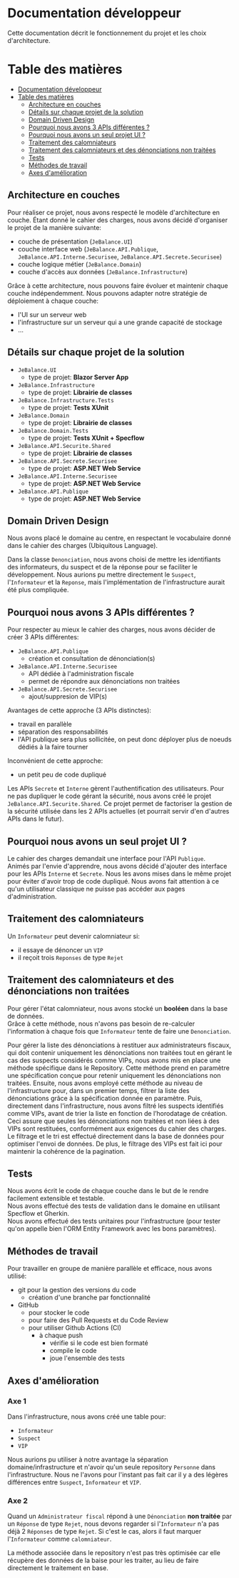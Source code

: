 # Documentation développeur
Cette documentation décrit le fonctionnement du projet et les choix d'architecture.

# Table des matières
- [Documentation développeur](#documentation-développeur)
- [Table des matières](#table-des-matières)
  - [Architecture en couches](#architecture-en-couches)
  - [Détails sur chaque projet de la solution](#détails-sur-chaque-projet-de-la-solution)
  - [Domain Driven Design](#domain-driven-design)
  - [Pourquoi nous avons 3 APIs différentes ?](#pourquoi-nous-avons-3-apis-différentes-?)
  - [Pourquoi nous avons un seul projet UI ?](#pourquoi-nous-avons-un-seul-projet-ui-?)
  - [Traitement des calomniateurs](#traitement-des-calomniateurs)
  - [Traitement des calomniateurs et des dénonciations non traitées](#traitement-des-calomniateurs-et-des-dénonciations-non-traitées)
  - [Tests](#tests)
  - [Méthodes de travail](#méthodes-de-travail)
  - [Axes d'amélioration](#axes-damélioration)

## Architecture en couches
Pour réaliser ce projet, nous avons respecté le modèle d'architecture en couche.
Étant donné le cahier des charges, nous avons décidé d'organiser le projet de la manière suivante:
- couche de présentation (`JeBalance.UI`)
- couche interface web (`JeBalance.API.Publique`, `JeBalance.API.Interne.Securisee`, `JeBalance.API.Secrete.Securisee`)
- couche logique métier (`JeBalance.Domain`)
- couche d'accès aux données (`JeBalance.Infrastructure`)

Grâce à cette architecture, nous pouvons faire évoluer et maintenir chaque couche indépendemment.
Nous pouvons adapter notre stratégie de déploiement à chaque couche:
- l'UI sur un serveur web
- l'infrastructure sur un serveur qui a une grande capacité de stockage
- ...

## Détails sur chaque projet de la solution
- `JeBalance.UI`
  - type de projet: **Blazor Server App**
- `JeBalance.Infrastructure`
  - type de projet: **Librairie de classes**
- `JeBalance.Infrastructure.Tests`
  - type de projet: **Tests XUnit**
- `JeBalance.Domain`
  - type de projet: **Librairie de classes**
- `JeBalance.Domain.Tests`
  - type de projet: **Tests XUnit + Specflow**
- `JeBalance.API.Securite.Shared`
  - type de projet: **Librairie de classes**
- `JeBalance.API.Secrete.Securisee`
  - type de projet: **ASP.NET Web Service**
- `JeBalance.API.Interne.Securisee`
  - type de projet: **ASP.NET Web Service**
- `JeBalance.API.Publique`
  - type de projet: **ASP.NET Web Service**

## Domain Driven Design
Nous avons placé le domaine au centre, en respectant le vocabulaire donné dans le cahier des charges (Ubiquitous Language).

Dans la classe `Denonciation`, nous avons choisi de mettre les identifiants des informateurs, du suspect et de la réponse pour se faciliter le développement.
Nous aurions pu mettre directement le `Suspect`, l'`Informateur` et la `Reponse`, mais l'implémentation de l'infrastructure aurait été plus compliquée.

## Pourquoi nous avons 3 APIs différentes ?
Pour respecter au mieux le cahier des charges, nous avons décider de créer 3 APIs différentes:
- `JeBalance.API.Publique`
  - création et consultation de dénonciation(s)
- `JeBalance.API.Interne.Securisee`
  - API dédiée à l'administration fiscale
  - permet de répondre aux dénonciations non traitées
- `JeBalance.API.Secrete.Securisee`
  - ajout/suppresion de VIP(s)

Avantages de cette approche (3 APIs distinctes):
- travail en parallèle
- séparation des responsabilités
- l'API publique sera plus sollicitée, on peut donc déployer plus de noeuds dédiés à la faire tourner

Inconvénient de cette approche:
- un petit peu de code dupliqué

Les APIs `Secrete` et `Interne` gèrent l'authentification des utilisateurs.
Pour ne pas dupliquer le code gérant la sécurité, nous avons créé le projet `JeBalance.API.Securite.Shared`.
Ce projet permet de factoriser la gestion de la sécurité utilisée dans les 2 APIs actuelles (et pourrait servir d'en d'autres APIs dans le futur).

## Pourquoi nous avons un seul projet UI ?
Le cahier des charges demandait une interface pour l'API `Publique`.  
Animés par l'envie d'apprendre, nous avons décidé d'ajouter des interface pour les APIs `Interne` et `Secrete`.
Nous les avons mises dans le même projet pour éviter d'avoir trop de code dupliqué.
Nous avons fait attention à ce qu'un utilisateur classique ne puisse pas accéder aux pages d'administration.

## Traitement des calomniateurs
Un `Informateur` peut devenir calomniateur si:
- il essaye de dénoncer un `VIP`
- il reçoit trois `Reponses` de type `Rejet`

## Traitement des calomniateurs et des dénonciations non traitées

Pour gérer l'état calomniateur, nous avons stocké un **booléen** dans la base de données.  
Grâce à cette méthode, nous n'avons pas besoin de re-calculer l'information à chaque fois que `Informateur` tente de faire une `Denonciation`.

Pour gérer la liste des dénonciations à restituer aux administrateurs fiscaux, qui doit contenir uniquement les dénonciations non traitées tout en gérant le cas des suspects considérés comme VIPs, nous avons mis en place une méthode spécifique dans le Repository. Cette méthode prend en paramètre une spécification conçue pour retenir uniquement les dénonciations non traitées.
Ensuite, nous avons employé cette méthode au niveau de l'infrastructure pour, dans un premier temps, filtrer la liste des dénonciations grâce à la spécification donnée en paramètre. Puis, directement dans l'infrastructure, nous avons filtré les suspects identifiés comme VIPs, avant de trier la liste en fonction de l’horodatage de création. Ceci assure que seules les dénonciations non traitées et non liées à des VIPs sont restituées, conformément aux exigences du cahier des charges.
Le filtrage et le tri est effectué directement dans la base de données pour optimiser l'envoi de données. De plus, le filtrage des VIPs est fait ici  pour maintenir la cohérence de la pagination.

## Tests
Nous avons écrit le code de chaque couche dans le but de le rendre facilement extensible et testable.  
Nous avons effectué des tests de validation dans le domaine en utilisant Specflow et Gherkin.  
Nous avons effectué des tests unitaires pour l'infrastructure (pour tester qu'on appelle bien l'ORM Entity Framework avec les bons paramètres).

## Méthodes de travail
Pour travailler en groupe de manière parallèle et efficace, nous avons utilisé:
- git pour la gestion des versions du code
  - création d'une branche par fonctionnalité
- GitHub
  - pour stocker le code
  - pour faire des Pull Requests et du Code Review
  - pour utiliser Github Actions (CI)
    - à chaque push
      - vérifie si le code est bien formaté
      - compile le code
      - joue l'ensemble des tests

## Axes d'amélioration

### Axe 1
Dans l'infrastructure, nous avons créé une table pour:
- `Informateur`
- `Suspect`
- `VIP`

Nous aurions pu utiliser à notre avantage la séparation domaine/infrastructure et n'avoir qu'un seule repository `Personne` dans l'infrastructure.
Nous ne l'avons pour l'instant pas fait car il y a des légères différences entre `Suspect`, `Informateur` et `VIP`.

### Axe 2
Quand un `Administrateur fiscal` répond à une `Dénonciation` **non traitée** par un `Réponse` de type `Rejet`, nous devons regarder si l'`Informateur` n'a pas déjà 2 `Réponses` de type `Rejet`. Si c'est le cas, alors il faut marquer l'`Informateur` comme `calomniateur`.

La méthode associée dans le repository n'est pas très optimisée car elle récupère des données de la baise pour les traiter, au lieu de faire directement le traitement en base.
